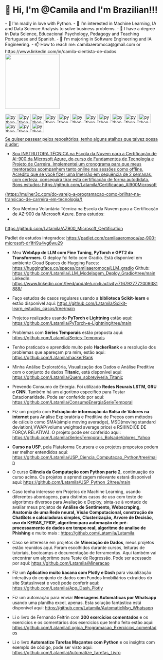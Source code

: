 <h1>👋 Hi, I'm @Camila and I'm Brazilian!!!  </h1>
- 💞️ I'm madly in love with Python.
- 👀 I’m interested in Machine Learning, IA and Data Science Analysis to solve business problems.
- 🌱 I have a degree in Data Science, Educacional Psychology, Pedagogy and Teaching Portuguese and Spanish.
- 💞️ I’m majoring in Software Engineering and IA Engineering.
- 📫 How to reach me: camilaaeromoca@gmail.com or  https://www.linkedin.com/in/camila-cientista-de-dados



<!---
Latamila/Latamila is a ✨ special ✨ repository because its `README.md` (this file) appears on your GitHub profile.
You can click the Preview link to take a look at your changes.
--->
<div>
   <a href="https://github.com/latamila">
   <img height='180em' src="https://github-readme-stats.vercel.app/api?username=latamila&theme=nightowl&show_icons=true">
</div>
<div style="display: inline_block"><br>
    <img align='center' alt='python' height='30' width='40' src="https://cdn.jsdelivr.net/gh/devicons/devicon/icons/python/python-original-wordmark.svg""/>
    <img align='center' alt='python' height='30' width='40'  src="https://cdn.jsdelivr.net/gh/devicons/devicon/icons/html5/html5-original-wordmark.svg" />
    <img align='center' alt='python' height='30' width='40' src="https://cdn.jsdelivr.net/gh/devicons/devicon/icons/css3/css3-original-wordmark.svg" />
    <img align='center' alt='python' height='30' width='40'  src="https://cdn.jsdelivr.net/gh/devicons/devicon/icons/javascript/javascript-original.svg" />
    <img align='center' alt='python' height='30' width='40' src="https://cdn.jsdelivr.net/gh/devicons/devicon/icons/postgresql/postgresql-original-wordmark.svg" />
    <img align='center' alt='python' height='30' width='40'  src="https://cdn.jsdelivr.net/gh/devicons/devicon/icons/google/google-original.svg" />
    <img align='center' alt='python' height='30' width='40' src="https://cdn.jsdelivr.net/gh/devicons/devicon/icons/googlecloud/googlecloud-original.svg" />
    <img align='center' alt='python' height='30' width='40' src="https://cdn.jsdelivr.net/gh/devicons/devicon/icons/docker/docker-original-wordmark.svg" />
   <img align='center' alt='python' height='30' width='40'  src="https://cdn.jsdelivr.net/gh/devicons/devicon/icons/jupyter/jupyter-original-wordmark.svg" />
   <img align='center' alt='python' height='30' width='40'src="https://cdn.jsdelivr.net/gh/devicons/devicon/icons/visualstudio/visualstudio-plain.svg" />
   <img align='center' alt='python' height='30' width='40' src="https://cdn.jsdelivr.net/gh/devicons/devicon/icons/github/github-original.svg" />
   <img align='center' alt='python' height='30' width='40' src="https://cdn.jsdelivr.net/gh/devicons/devicon/icons/linux/linux-original.svg" />
   <img align='center' alt='python' height='30' width='40'src="https://cdn.jsdelivr.net/gh/devicons/devicon/icons/mysql/mysql-original-wordmark.svg" />
   <img align='center' alt='python' height='30' width='40' src="https://cdn.jsdelivr.net/gh/devicons/devicon/icons/slack/slack-original.svg" />
          




          
          
Se quiser passear pelos repositórios, tenho alguns atalhos que talvez possa ajudar:

* Sou INSTRUTORA TÉCNICA na Escola da Nuvem para a Certificação de AI-900 da Microsoft Azure, do curso de Fundamentos de Tecnologia e Projeto de Carreira. Implementei um cronograma para que meus mentorados acompanhem tanto online nas sessões como offline. Acredito que se você fizer uma Imersão em sequência de 2 semanas, com certeza, conseguirá tirar esta certificação de forma autodidata. Bons estudos:
https://github.com/Latamila/Certificacao_AI900Microsoft

[(https://mulher3c.com/do-varejo-a-programacao-como-brilhar-na-transicao-de-carreira-em-tecnologia/)](https://mulher3c.com/do-varejo-a-programacao-como-brilhar-na-transicao-de-carreira-em-tecnologia/)

* Sou Mentora Voluntária Técnica na Escola da Nuvem para a Certificação de AZ-900 da Microsoft Azure. Bons estudos:
* 
https://github.com/Latamila/AZ900_Microsoft_Certification

Padlet de estudos integrados: https://padlet.com/camilaaeromoca/az-900-microsoft-dr1fri9u4vg6wu29

* Meu **WebApp de LLM com Fine Tuning, PyTorch e GPT2 do Transformers**. O deploy foi feito com Gradio. Está disponível em ambiente Cloud Spaces do Hugging Faces:
https://huggingface.co/spaces/camilaaeromoca/LLM_gradio
Github:
https://github.com/Latamila/LLM_Modelagem_Deploy_Gradio/tree/main
LinkedIn:
https://www.linkedin.com/feed/update/urn:li:activity:7167927772009381888/

* Faço estudos de casos regulares usando a **biblioteca Scikit-learn** e estão disponivel aqui: https://github.com/Latamila/Scikit-learn_estudos_casos/tree/main
  
* Projetos realizados usando **PyTorch e Lightning** estão aqui: https://github.com/Latamila/PyTorch-e-Lightning/tree/main
  

* Problemas com **Séries Temporais** estão proposta aqui: https://github.com/Latamila/Series-Temporais

* Tenho praticado e aprendido muito pelo **HackerRank** e a resolução dos problemas que apareçam pra mim, estão aqui: https://github.com/Latamila/hackerRank

* Minha Análise Exploratória, Visualização dos Dados e Análise Preditiva com o conjunto de dados **Titanic**, está disponível aqui: https://github.com/Latamila/Quem_sobreviveria_Titanic

* Prevendo Consumo de Energia. Foi utilizado **Redes Neurais LSTM, GRU e CNN**. Também há um algoritmo específico para Testar Estacionaridade. Pode ser conferido por aqui: https://github.com/Latamila/ConsumoEnergiaSerieTemporal

*  Fiz um projeto com **Extração de informação da Bolsa de Valores na internet** para Análise Exploratória e Preditiva de Preços com métodos de cálculo como SMA(simple moving averadge), MSD(moving standard deviation),VWAP(volume weighted average price) e RSI(INDICE DE FORÇA RELATIVA). O projeto pode ser conferido aqui: https://github.com/Latamila/SeriesTemporais_BolsadeValores_Yahoo

* **Curso na USP**, pela Plataforma Coursera e os projetos propostos podem ser melhor entendidos aqui: https://github.com/Latamila/USP_Ciencia_Computacao_Python/tree/main

* O curso **Ciência da Computação com Python parte 2**, continuação do curso acima. Os projetos e aprendizagem relevante estará disponivel aqui: https://github.com/Latamila/USP_Python_2/tree/main

* Caso tenha interesse em Projetos de Machine Learning, usando diferentes abordagens, para distintos casos de uso com teste de algoritmos diversos para Avaliação e Deploy, sinta-se à vontade de avaliar meus projetos de **Análise de Sentimento, Webscraping, Anatomia de uma Rede neural, Visão Computacional, construção de ChatBots e calculadoras simples, Clusterização, Arvore de Decisão, uso do KERAS_TFIDF, algoritmo para automação de pré-processamento de dados em tempo real, algoritmo de analise de Phishing** e muito mais : https://github.com/Latamila/Latamila

* Caso se interesse em projetos de **Mineração de Dados**, meus projetos estão reunidos aqui. Foram escolhidos durante cursos, leituras de tutoriais, bootcamps e documentação de ferramentas. Aqui também vai encontrar um algoritmo para Teste de Regressão. Pode ser acessado por aqui: https://github.com/Latamila/Mineracao

* Fiz um **Aplicativo muito bacana com Plotly e Dash** para visualização interativa do conjunto de dados com Fundos Imobiliários extraídos do site StatusInvest e você pode conferir aqui: https://github.com/Latamila/App_Dash_Plotly

* Fiz um automação para enviar **Mensagens Automáticas por Whatsapp** usando uma planilha excel, apenas. Esta solução fantástica está disponível aqui: https://github.com/Latamila/AutomaticMsg_Whatsapp

* Li o livro de Fernando Feltrin com **300 exercícios comentados** e os exercicios e os comentários dos exercicios que tenho feito estão aqui:  https://github.com/Latamila/Logica_Programacao_Exercicios_comentados

* Li o livro **Automatize Tarefas Maçantes com Python** e os insights com exemplo de código, pode ser visto aqui: https://github.com/Latamila/Automatize_Tarefas_Livro
